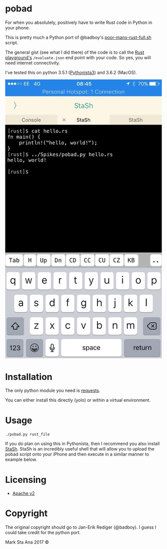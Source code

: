 # pobad

For when you absolutely, positively have to write Rust code in Python in your phone.

This is pretty much a Python port of @badboy's [poor-mans-rust-full.sh](https://gist.github.com/badboy/f0068cefb7e41e3ec2eb) script. 

The general gist (see what I did there) of the code is to call the [Rust playground's](https://play.rust-lang.org) `/evaluate.json` end point with your code. So yes, you will need internet connectivity.

I've tested this on python 3.5.1 ([Pythonista3](http://omz-software.com/pythonista/docs/)) and 3.6.2 (MacOS).

![Rust via Pythonista3](https://raw.githubusercontent.com/booyaa/pobad/master/images/pythonista.jpg)

# Installation

The only python module you need is [requests](http://docs.python-requests.org/en/master/).

You can either install this directly (yolo) or within a virtual environment.

# Usage

`./pobad.py rust_file`

If you do plan on using this in Pythonista, then I recommend you also install [StaSh](https://github.com/ywangd/stash). StaSh is an incredibly useful shell that will allow you to upload the pobad script onto your iPhone and then execute in a similar manner to example below.

# Licensing

- [Apache v2](LICENSE)

# Copyright

The original copyright should go to Jan-Erik Rediger (@badboy). I guess I could take credit for the python port.

Mark Sta Ana 2017 &copy;